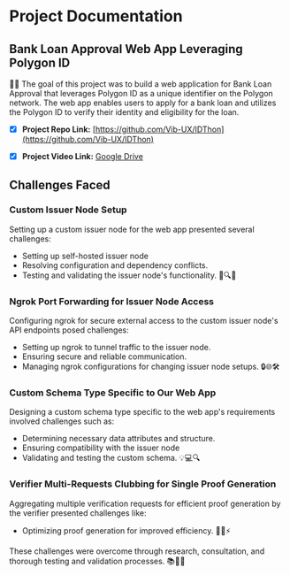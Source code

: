 # Project Documentation

## Bank Loan Approval Web App Leveraging Polygon ID

🏦🔗 The goal of this project was to build a web application for Bank Loan Approval that leverages Polygon ID as a unique identifier on the Polygon network. The web app enables users to apply for a bank loan and utilizes the Polygon ID to verify their identity and eligibility for the loan.

- [x] **Project Repo Link:** [https://github.com/Vib-UX/IDThon](https://github.com/Vib-UX/IDThon)

- [x] **Project Video Link:** [Google Drive](https://drive.google.com/file/d/1VWB7o7XoefFVgIbCCaSMMK1reIlwLTn5/view?usp=sharing)


## Challenges Faced

### Custom Issuer Node Setup
Setting up a custom issuer node for the web app presented several challenges:
- Setting up self-hosted issuer node
- Resolving configuration and dependency conflicts.
- Testing and validating the issuer node's functionality. 🧩🔍🚀

### Ngrok Port Forwarding for Issuer Node Access
Configuring ngrok for secure external access to the custom issuer node's API endpoints posed challenges:
- Setting up ngrok to tunnel traffic to the issuer node.
- Ensuring secure and reliable communication.
- Managing ngrok configurations for changing issuer node setups. 🔒🌐🛠️

### Custom Schema Type Specific to Our Web App
Designing a custom schema type specific to the web app's requirements involved challenges such as:
- Determining necessary data attributes and structure.
- Ensuring compatibility with the issuer node
- Validating and testing the custom schema. 💡💻🔍

### Verifier Multi-Requests Clubbing for Single Proof Generation
Aggregating multiple verification requests for efficient proof generation by the verifier presented challenges like:
- Optimizing proof generation for improved efficiency. 🔄🔐⚡

These challenges were overcome through research, consultation, and thorough testing and validation processes. 📚🤝✅
